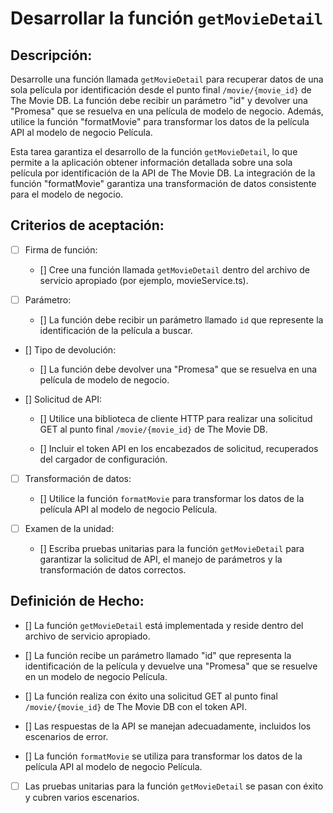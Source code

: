 # Desarrollar la función `getMovieDetail`

## Descripción:

Desarrolle una función llamada `getMovieDetail` para recuperar datos de una sola película por identificación desde el punto final `/movie/{movie_id}` de The Movie DB. La función debe recibir un parámetro "id" y devolver una "Promesa" que se resuelva en una película de modelo de negocio. Además, utilice la función "formatMovie" para transformar los datos de la película API al modelo de negocio Película.

Esta tarea garantiza el desarrollo de la función `getMovieDetail`, lo que permite a la aplicación obtener información detallada sobre una sola película por identificación de la API de The Movie DB. La integración de la función "formatMovie" garantiza una transformación de datos consistente para el modelo de negocio.

## Criterios de aceptación:

- [ ] Firma de función:

     - [] Cree una función llamada `getMovieDetail` dentro del archivo de servicio apropiado (por ejemplo, movieService.ts).

- [ ] Parámetro:

     - [] La función debe recibir un parámetro llamado `id` que represente la identificación de la película a buscar.

- [] Tipo de devolución:

     - [] La función debe devolver una "Promesa" que se resuelva en una película de modelo de negocio.

- [] Solicitud de API:

     - [] Utilice una biblioteca de cliente HTTP para realizar una solicitud GET al punto final `/movie/{movie_id}` de The Movie DB.

     - [] Incluir el token API en los encabezados de solicitud, recuperados del cargador de configuración.

- [ ] Transformación de datos:

     - [] Utilice la función `formatMovie` para transformar los datos de la película API al modelo de negocio Película.

- [ ] Examen de la unidad:

     - [] Escriba pruebas unitarias para la función `getMovieDetail` para garantizar la solicitud de API, el manejo de parámetros y la transformación de datos correctos.

## Definición de Hecho:

- [] La función `getMovieDetail` está implementada y reside dentro del archivo de servicio apropiado.

- [] La función recibe un parámetro llamado "id" que representa la identificación de la película y devuelve una "Promesa" que se resuelve en un modelo de negocio Película.

- [] La función realiza con éxito una solicitud GET al punto final `/movie/{movie_id}` de The Movie DB con el token API.

- [] Las respuestas de la API se manejan adecuadamente, incluidos los escenarios de error.

- [] La función `formatMovie` se utiliza para transformar los datos de la película API al modelo de negocio Película.

- [ ] Las pruebas unitarias para la función `getMovieDetail` se pasan con éxito y cubren varios escenarios.